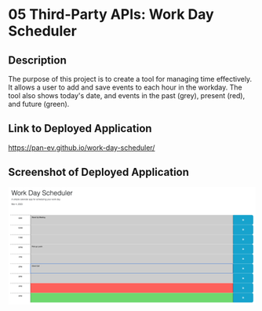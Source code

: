 # 05 Third-Party APIs: Work Day Scheduler

## Description

The purpose of this project is to create a tool for managing time effectively. It allows a user to add and save events to each hour in the workday. The tool also shows today's date, and events in the past (grey), present (red), and future (green).

## Link to Deployed Application

https://pan-ev.github.io/work-day-scheduler/

## Screenshot of Deployed Application

![image](./Assets/work_day_scheduler_screenshot.png)